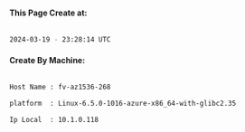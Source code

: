 
   
#### This Page Create at:

```bash

2024-03-19 - 23:28:14 UTC

```

#### Create By Machine:

```bash

Host Name : fv-az1536-268

platform  : Linux-6.5.0-1016-azure-x86_64-with-glibc2.35

Ip Local  : 10.1.0.118

```

